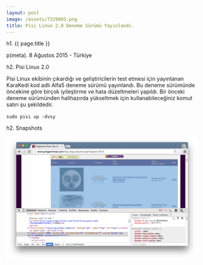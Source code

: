 ```yaml
---
layout: post
image: /assets/7329803.png
title: Pisi Linux 2.0 Deneme Sürümü Yayınlandı.
---
```


h1. {{ page.title }}

p(meta). 8 Ağustos 2015 - Türkiye



h2. Pisi Linux 2.0

Pisi Linux ekibinin çıkardığı ve geliştiricilerin test etmesi için yayınlanan KaraKedi kod adlı Alfa5 deneme sürümü yayınlandı. Bu deneme sürümünde öncekine göre birçok iyileştirme ve hata düzeltmeleri yapıldı. Bir önceki deneme sürümünden halihazırda yükseltmek için kullanabileceğiniz komut satırı şu şekildedir.

<code>sudo pisi up -dvsy</code>

h2. Snapshots

![My helpful screenshot](/assets/scraping-1.png)